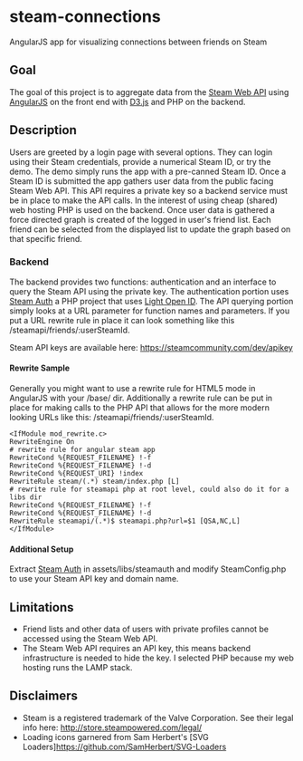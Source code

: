 # steam-connections
AngularJS app for visualizing connections between friends on Steam

## Goal
The goal of this project is to aggregate data from the [Steam Web API](https://developer.valvesoftware.com/wiki/Steam_Web_API) using [AngularJS](https://angularjs.org/) on the front end with [D3.js](https://d3js.org/) and PHP on the backend.

## Description
Users are greeted by a login page with several options. They can login using their Steam credentials, provide a numerical Steam ID, or try the demo. The demo simply runs the app with a pre-canned Steam ID. Once a Steam ID is submitted the app gathers user data from the public facing Steam Web API. This API requires a private key so a backend service must be in place to make the API calls. In the interest of using cheap (shared) web hosting PHP is used on the backend. Once user data is gathered a force directed graph is created of the logged in user's friend list. Each friend can be selected from the displayed list to update the graph based on that specific friend.

### Backend

The backend provides two functions: authentication and an interface to query the Steam API using the private key. The authentication portion uses [Steam Auth](https://github.com/SmItH197/SteamAuthentication) a PHP project that uses [Light Open ID](https://github.com/iignatov/LightOpenID). The API querying portion simply looks at a URL parameter for function names and parameters. If you put a URL rewrite rule in place it can look something like this /steamapi/friends/:userSteamId.

Steam API keys are available here: https://steamcommunity.com/dev/apikey

#### Rewrite Sample
Generally you might want to use a rewrite rule for HTML5 mode in AngularJS with your /base/ dir. Additionally a rewrite rule can be put in place for making calls to the PHP API that allows for the more modern looking URLs like this: /steamapi/friends/:userSteamId.
```
<IfModule mod_rewrite.c>
RewriteEngine On
# rewrite rule for angular steam app
RewriteCond %{REQUEST_FILENAME} !-f
RewriteCond %{REQUEST_FILENAME} !-d
RewriteCond %{REQUEST_URI} !index
RewriteRule steam/(.*) steam/index.php [L]
# rewrite rule for steamapi php at root level, could also do it for a libs dir
RewriteCond %{REQUEST_FILENAME} !-f
RewriteCond %{REQUEST_FILENAME} !-d
RewriteRule steamapi/(.*)$ steamapi.php?url=$1 [QSA,NC,L]
</IfModule>
```

#### Additional Setup
Extract [Steam Auth](https://github.com/SmItH197/SteamAuthentication) in assets/libs/steamauth and modify SteamConfig.php to use your Steam API key and domain name.

## Limitations
* Friend lists and other data of users with private profiles cannot be accessed using the Steam Web API.
* The Steam Web API requires an API key, this means backend infrastructure is needed to hide the key. I selected PHP because my web hosting runs the LAMP stack.

## Disclaimers
* Steam is a registered trademark of the Valve Corporation. See their legal info here: http://store.steampowered.com/legal/
* Loading icons garnered from Sam Herbert's [SVG Loaders]https://github.com/SamHerbert/SVG-Loaders
